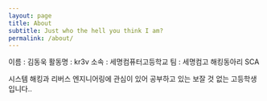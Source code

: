 ```yaml
---
layout: page
title: About
subtitle: Just who the hell you think I am?
permalink: /about/
---
```


<p text-align: center;>
이름 : 김동욱   
활동명 : kr3v   
소속 : 세명컴퓨터고등학교   
팀 : 세명컴고 해킹동아리 SCA   
</p>
<p>
시스템 해킹과 리버스 엔지니어링에 관심이 있어 공부하고 있는 보잘 것 없는 고등학생입니다..
</p>
